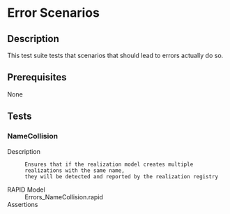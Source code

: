 # Error Scenarios

## Description

This test suite tests that scenarios that should lead to errors actually do so.

## Prerequisites

None

## Tests

### NameCollision

<dl>
  <dt>Description</dt>
  <dd>

	Ensures that if the realization model creates multiple realizations with the same name,
	they will be detected and reported by the realization registry

  </dd>
	<dt>RAPID Model</dt>
    <dd>Errors_NameCollision.rapid</dd>
  <dt>Assertions</dt>
  <dd>

```
```

  </dd>
</dl>
